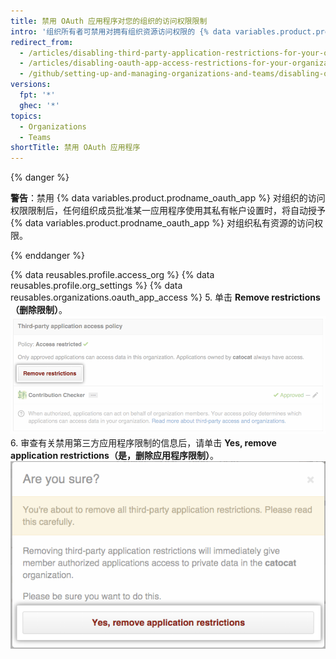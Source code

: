 ```yaml
---
title: 禁用 OAuth 应用程序对您的组织的访问权限限制
intro: '组织所有者可禁用对拥有组织资源访问权限的 {% data variables.product.prodname_oauth_apps %} 的限制。'
redirect_from:
  - /articles/disabling-third-party-application-restrictions-for-your-organization
  - /articles/disabling-oauth-app-access-restrictions-for-your-organization
  - /github/setting-up-and-managing-organizations-and-teams/disabling-oauth-app-access-restrictions-for-your-organization
versions:
  fpt: '*'
  ghec: '*'
topics:
  - Organizations
  - Teams
shortTitle: 禁用 OAuth 应用程序
---
```


{% danger %}

**警告**：禁用 {% data variables.product.prodname_oauth_app %} 对组织的访问权限限制后，任何组织成员批准某一应用程序使用其私有帐户设置时，将自动授予 {% data variables.product.prodname_oauth_app %} 对组织私有资源的访问权限。

{% enddanger %}

{% data reusables.profile.access_org %}
{% data reusables.profile.org_settings %}
{% data reusables.organizations.oauth_app_access %}
5. 单击 **Remove restrictions（删除限制）**。 ![删除限制按钮](/assets/images/help/settings/settings-third-party-remove-restrictions.png)
6. 审查有关禁用第三方应用程序限制的信息后，请单击 **Yes, remove application restrictions（是，删除应用程序限制）**。 ![删除确认按钮](/assets/images/help/settings/settings-third-party-confirm-disable.png)
